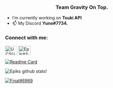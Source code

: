 <h3 align="center">Team Gravity On Top.</h3>

- I’m currently working on **Tsuki API**
- 📫 My Discord **Yuno#7734.**

<h3 align="left">Connect with me:</h3>
<p align="left">

<a href="https://youtube.com/channel/UCkrfA46q9XC50frb8XKg67A" target="blank"><img align="center" src="https://cdn.jsdelivr.net/npm/simple-icons@3.0.1/icons/youtube.svg" alt="UCSUbY-L1scKvtIPOLq5E_Ng" height="30" width="40" /></a>
<a href="https://discord.gg/zj8YDbBGrV" target="blank"><img align="center" src="https://cdn.jsdelivr.net/npm/simple-icons@3.0.1/icons/discord.svg" alt="Epik#3024" height="30" width="40" /></a>
</p>

[![Readme Card](https://github-readme-stats.vercel.app/api/pin/?username=Epik123&repo=TeamGravity&show_owner=true&theme=tokyonight)](https://github.com/Epik123/TeamGravity)

![Epiks github stats!](https://github-readme-stats.vercel.app/api?username=Epik123&show_icons=true&theme=tokyonight) 

<a href="https://discord.com/users/935327013470883890" target="_blank"><img alt="Final#6969" src="https://img.shields.io/badge/Discord-7289DA?style=for-the-badge&logo=discord&logoColor=white" /></a>




